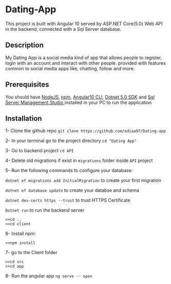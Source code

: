 # Dating-App
This project is built with Angular 10 served by ASP.NET Core(5.0) Web API in the backend, connected with a Sql Server database.

## Description
My Dating App is a social media kind of app that allows people to register, login with an account and interact with other people. provided with features common to social media apps like,
chatting, follow and more.

## Prerequisites
You should have 
[NodeJS](https://nodejs.org/en/),
[npm](https://www.npmjs.com/package/download),
[Angular10 CLI](https://angular.io/cli#installing-angular-cli),
[Dotnet 5.0 SDK](https://dotnet.microsoft.com/download) and
[Sql Server Management Studio ](https://docs.microsoft.com/en-us/sql/ssms/download-sql-server-management-studio-ssms?view=sql-server-ver15)
installed in your PC to run the application

## Installation
1- Clone the github repo ``` git clone https://github.com/odiaa97/Dating-app ```

2- In your terminal go to the project directory ``` cd "Dating App" ```

3- Go to backend project ``` cd API ```

4- Delete old migrations if exist in ```migrations``` folder inside ```API``` project

5- Run the following commands to configure your database:

``` dotnet ef migrations add InitialMigration ``` to create your first migration

``` dotnet ef database update ``` to create your databse and schema

``` dotnet dev-certs https --trust ``` to trust HTTPS Certificate

``` Dotnet run ``` to run the backend server



```
>>cd ..
>>cd client
```

6- Install npm:

``` >>npm install ```

7- go to the Client folder 
```
>>cd src
>>cd app
```

8- Run the angular app ``` ng serve -- open ```
